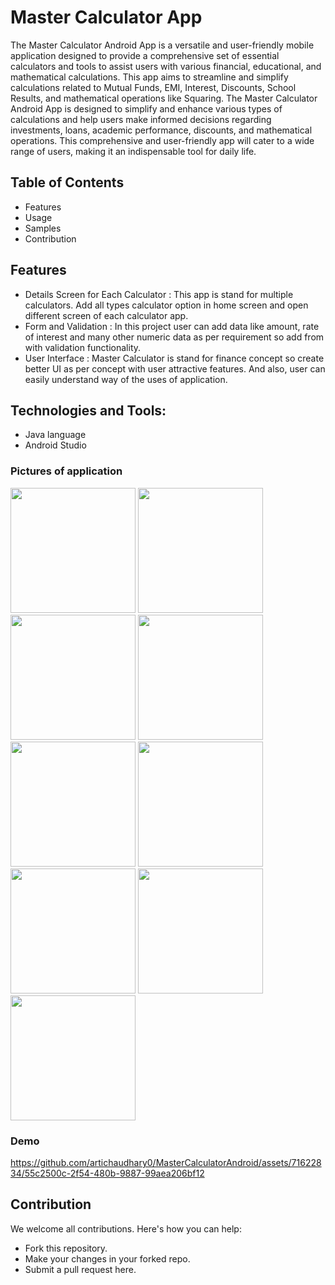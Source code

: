 # Master Calculator App

The Master Calculator Android App is a versatile and user-friendly mobile application designed to provide
a comprehensive set of essential calculators and tools to assist users with various financial, educational, and
mathematical calculations. This app aims to streamline and simplify calculations related to Mutual Funds,
EMI, Interest, Discounts, School Results, and mathematical operations like Squaring.
The Master Calculator Android App is designed to simplify and enhance various types of calculations and
help users make informed decisions regarding investments, loans, academic performance, discounts, and
mathematical operations. This comprehensive and user-friendly app will cater to a wide range of users,
making it an indispensable tool for daily life.

## Table of Contents
- Features
- Usage
- Samples
- Contribution

## Features
- Details Screen for Each Calculator :
  This app is stand for multiple calculators. Add all types
 calculator option in home screen and open different screen of each calculator app.
- Form and Validation :
  In this project user can add data like amount, rate of interest and many
  other numeric data as per requirement so add from with validation functionality.
- User Interface :
  Master Calculator is stand for finance concept so create better UI as per concept with user attractive features. And also, user can easily understand way of the uses of application.

## Technologies and Tools:
- Java language
- Android Studio

### Pictures of application 

<img src="https://github.com/artichaudhary0/MasterCalculatorAndroid/assets/71622834/3a7ddf2c-6ea7-41a0-b0ac-595fe1b97035" width="200"/>
<img src="https://github.com/artichaudhary0/MasterCalculatorAndroid/assets/71622834/36ee1003-9a8d-479b-985c-11265a5fcfa0" width="200"/>
<img src="https://github.com/artichaudhary0/MasterCalculatorAndroid/assets/71622834/a988e62d-6070-4cef-8aa8-2f5fd2f175d5" width="200"/> 
<img src="https://github.com/artichaudhary0/MasterCalculatorAndroid/assets/71622834/e9d2f948-17db-4fd5-8ac2-2ca3ac8a26be" width="200"/>  
<img src="https://github.com/artichaudhary0/MasterCalculatorAndroid/assets/71622834/cb5ae461-95a1-49a8-b2e5-544441e188b7" width="200"/>  
<img src="https://github.com/artichaudhary0/MasterCalculatorAndroid/assets/71622834/e6e8c04b-6958-4396-b6c2-d797006b399c" width="200"/>
<img src="https://github.com/artichaudhary0/MasterCalculatorAndroid/assets/71622834/e9632cfa-88e5-4b01-8f92-de536ead3a51" width="200"/>
<img src="https://github.com/artichaudhary0/MasterCalculatorAndroid/assets/71622834/0ed6813b-5129-41a8-be96-c025387f5fb5" width="200"/>  
<img src="https://github.com/artichaudhary0/MasterCalculatorAndroid/assets/71622834/761793f3-cdac-42a3-b564-1d7fa611c341" width="200"/> 



### Demo
https://github.com/artichaudhary0/MasterCalculatorAndroid/assets/71622834/55c2500c-2f54-480b-9887-99aea206bf12

## Contribution
We welcome all contributions. Here's how you can help:

- Fork this repository.
- Make your changes in your forked repo.
- Submit a pull request here.






